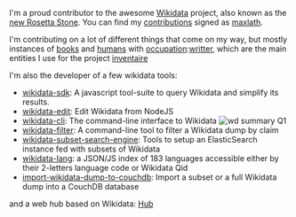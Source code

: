 I'm a proud contributor to the awesome [Wikidata](https://wikidata.org/) project, also known as the [new Rosetta Stone](http://blogs.cccb.org/lab/en/article_la-nova-pedra-de-rosetta). You can find my [contributions](https://www.wikidata.org/wiki/Special:Contributions/maxlath) signed as [maxlath](https://www.wikidata.org/wiki/User:Maxlath).

I'm contributing on a lot of different things that come on my way, but mostly instances of [books](http://wikidata.org/entity/Q571) and [humans](http://wikidata.org/entity/Q5) with [occupation](https://www.wikidata.org/wiki/Property:P106):[writter](http://wikidata.org/entity/36180), which are the main entities I use for the project [inventaire](/projects/inventaire)

I'm also the developer of a few wikidata tools:

* [wikidata-sdk](https://github.com/maxlath/wikidata-sdk): A javascript tool-suite to query Wikidata and simplify its results.
* [wikidata-edit](https://github.com/maxlath/wikidata-edit): Edit Wikidata from NodeJS
* [wikidata-cli](https://github.com/maxlath/wikidata-cli): The command-line interface to Wikidata
![wd summary Q1](https://cloud.githubusercontent.com/assets/1596934/24504647/5b17135c-1557-11e7-971e-b13648bdc604.gif)
* [wikidata-filter](https://github.com/maxlath/wikidata-filter): A command-line tool to filter a Wikidata dump by claim
* [wikidata-subset-search-engine](https://github.com/inventaire/wikidata-subset-search-engine): Tools to setup an ElasticSearch instance fed with subsets of Wikidata
* [wikidata-lang](https://github.com/inventaire/wikidata-lang): a JSON/JS index of 183 languages accessible either by their 2-letters language code or Wikidata Qid
* [import-wikidata-dump-to-couchdb](https://github.com/maxlath/import-wikidata-dump-to-couchdb): Import a subset or a full Wikidata dump into a CouchDB database

and a web hub based on Wikidata: [Hub](https://tools.wmflabs.org/hub/)
